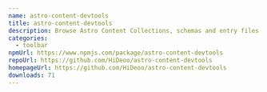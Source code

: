 ```yaml
---
name: astro-content-devtools
title: astro-content-devtools
description: Browse Astro Content Collections, schemas and entry files in your browser
categories:
  - toolbar
npmUrl: https://www.npmjs.com/package/astro-content-devtools
repoUrl: https://github.com/HiDeoo/astro-content-devtools
homepageUrl: https://github.com/HiDeoo/astro-content-devtools
downloads: 71
---
```

